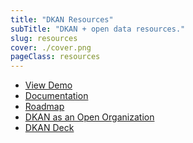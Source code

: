 ```yaml
---
title: "DKAN Resources"
subTitle: "DKAN + open data resources."
slug: resources
cover: ./cover.png
pageClass: resources
---
```


- [View Demo](http://demo.getdkan.com)
- [Documentation](https://docs.getdkan.com/en/latest/)
- [Roadmap]()
- [DKAN as an Open Organization](https://docs.google.com/presentation/d/1ysKIGuSEmSQ9cRjxpEURK95MgqMCQ02uCVv7vTV5z28/edit?usp=sharing)
- [DKAN Deck](https://docs.google.com/presentation/d/10qo7XI8dQCfDwlMu2hWAErBVV1cV4kAn62oDwCI7Ew4/edit?usp=sharing)